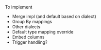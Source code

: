 To implement
* Merge impl (and default based on dialect)
* Group By mappings
* Other dialects
* Default type mapping override
* Embed columns
* Trigger handling?